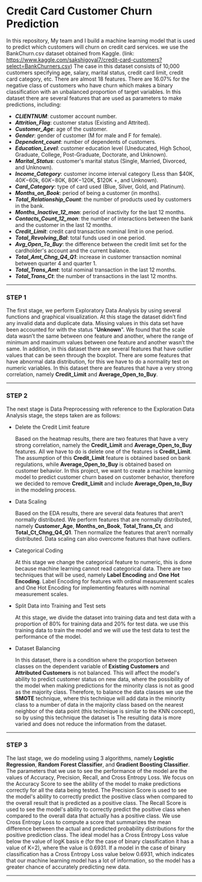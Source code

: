 # Credit Card Customer Churn Prediction
In this repository, My team and I build a machine learning model that is used to predict which customers will churn on credit card services. we use the BankChurn.csv dataset obtained from Kaggle.
(link: https://www.kaggle.com/sakshigoyal7/credit-card-customers?select=BankChurners.csv) 
The case in this dataset consists of 10,000 customers specifying age, salary, marital status, credit card limit, credit card category, etc. There are almost 18 features. There are 16.07% for the negative class of customers who have churn which makes a binary classification with an unbalanced proportion of target variables. In this dataset there are several features that are used as parameters to make predictions, including:
*	***CLIENTNUM***: customer account number.
*	***Attrition_Flag***: customer status (Existing and Attrited).
*	***Customer_Age***: age of the customer.
*	***Gender***: gender of customer (M for male and F for female).
*	***Dependent_count***: number of dependents of customers.
*	***Education_Level***: customer education level (Uneducated, High School, Graduate, College, Post-Graduate, Doctorate, and Unknown).
*	***Marital_Status***: customer's marital status (Single, Married, Divorced, and Unknown).
*	***Income_Category***: customer income interval category (Less than $40K, $40K-$60k, $60K-$80K, $80K-$120K, $120K +, and Unknown).
*	***Card_Category***: type of card used (Blue, Silver, Gold, and Platinum).
*	***Months_on_Book***: period of being a customer (in months).
*	***Total_Relationship_Count***: the number of products used by customers in the bank.
*	***Months_Inactive_12_mon***: period of inactivity for the last 12 months.
*	***Contacts_Count_12_mon***: the number of interactions between the bank and the customer in the last 12 months.
*	***Credit_Limit***: credit card transaction nominal limit in one period.
*	***Total_Revolving_Bal***: total funds used in one period.
*	***Avg_Open_To_Buy***: the difference between the credit limit set for the cardholder's account and the current balance.
*	***Total_Amt_Chng_Q4_Q1***: increase in customer transaction nominal between quarter 4 and quarter 1.
*	***Total_Trans_Amt***: total nominal transaction in the last 12 months.
*	***Total_Trans_Ct***: the number of transactions in the last 12 months.
***

### STEP 1
The first stage, we perform Exploratory Data Analysis by using several functions and graphical visualization. At this stage the dataset didn’t find any invalid data and duplicate data. Missing values in this data set have been accounted for with the status "**Unknown**". We found that the scale data wasn’t the same between one feature and another, where the range of minimum and maximum values between one feature and another wasn’t the same. In addition, in this dataset there are several features that have outlier values that can be seen through the boxplot. There are some features that have abnormal data distribution, for this we have to do a normality test on numeric variables. In this dataset there are features that have a very strong correlation, namely **Credit_Limit** and **Average_Open_to_Buy**.
***

### STEP 2
The next stage is Data Preprocessing with reference to the Exploration Data Analysis stage, the steps taken are as follows:

* Delete the Credit Limit feature
  
  Based on the heatmap results, there are two features that have a very strong correlation, namely the **Credit_Limit** and **Average_Open_to_Buy** features. All we have to do is delete one of the features is **Credit_Limit**. The assumption of this **Credit_Limit** feature is obtained based on bank regulations, while **Average_Open_to_Buy** is obtained based on customer behavior. In this project, we want to create a machine learning model to predict customer churn based on customer behavior, therefore we decided to remove **Credit_Limit** and include **Average_Open_to_Buy** in the modeling process.

* Data Scaling
  
  Based on the EDA results, there are several data features that aren’t normally distributed. We perform features that are normally distributed, namely **Customer_Age**, **Months_on_Book**, **Total_Trans_Ct**, and **Total_Ct_Chng_Q4_Q1**. Then normalize the features that aren’t normally distributed. Data scaling can also overcome features that have outliers.

* Categorical Coding
  
  At this stage we change the categorical feature to numeric, this is done because machine learning cannot read categorical data. There are two techniques that will be used, namely **Label Encoding** and **One Hot Encoding**. Label Encoding for features with ordinal measurement scales and One Hot Encoding for implementing features with nominal measurement scales.

* Split Data into Training and Test sets
  
  At this stage, we divide the dataset into training data and test data with a proportion of 80% for training data and 20% for test data. we use this training data to train the model and we will use the test data to test the performance of the model.

* Dataset Balancing
  
  In this dataset, there is a condition where the proportion between classes on the dependent variable of **Existing Customers** and **Attributed Customers** is not balanced. This will affect the model's ability to predict customer status on new data, where the possibility of the model when making predictions for the minority class is not as good as the majority class. Therefore, to balance the data classes we use the **SMOTE** technique, where this technique will add data in the minority class to a number of data in the majority class based on the nearest neighbor of the data point (this technique is similar to the KNN concept), so by using this technique the dataset is The resulting data is more varied and does not reduce the information from the dataset.
***

### STEP 3
The last stage, we do modeling using 3 algorithms, namely **Logistic Regression**, **Random Forest Classifier**, and **Gradient Boosting Classifier**. The parameters that we use to see the performance of the model are the values of Accuracy, Precision, Recall, and Cross Entropy Loss. We focus on the Accuracy Score to see the ability of the model to make predictions correctly for all the data being tested. The Precision Score is used to see the model's ability to correctly predict the positive class when compared to the overall result that is predicted as a positive class. The Recall Score is used to see the model's ability to correctly predict the positive class when compared to the overall data that actually has a positive class. We use Cross Entropy Loss to compute a score that summarizes the mean difference between the actual and predicted probability distributions for the positive prediction class. The ideal model has a Cross Entropy Loss value below the value of logK basis e (for the case of binary classification it has a value of K=2), where the value is 0.6931. If a model in the case of binary classification has a Cross Entropy Loss value below 0.6931, which indicates that our machine learning model has a lot of information, so the model has a greater chance of accurately predicting new data.
***
